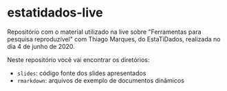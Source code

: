# estatidados-live

Repositório com o material utilizado na live sobre "Ferramentas para
pesquisa reproduzível" com Thiago Marques, do EstaTiDados, realizada no
dia 4 de junho de 2020.

Neste repositório você vai encontrar os diretórios:

- `slides`: código fonte dos slides apresentados
- `rmarkdown`: arquivos de exemplo de documentos dinâmicos
